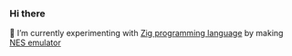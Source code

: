 ### Hi there
🌱 I’m currently experimenting with [Zig programming language](https://github.com/ziglang/zig) by making [NES emulator](https://github.com/somelun/nes-oddity)

<!--
**somelun/somelun** is a ✨ _special_ ✨ repository because its `README.md` (this file) appears on your GitHub profile.

Here are some ideas to get you started:

- 🔭 I’m currently working on ...
- 🌱 I’m currently learning ...
- 👯 I’m looking to collaborate on ...
- 🤔 I’m looking for help with ...
- 💬 Ask me about ...
- 📫 How to reach me: ...
- 😄 Pronouns: ...
- ⚡ Fun fact: ...
-->
